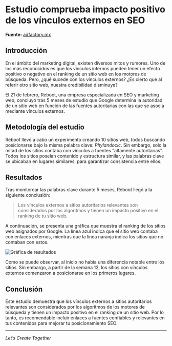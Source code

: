 # Estudio comprueba impacto positivo de los vínculos externos en SEO

**Fuente:** [adfactory.mx](https://www.adfactory.mx/articulos-de-marketing-y-publicidad/estudio-comprueba-impacto-positivo-de-los-vinculos-externos-en-seo/)

## Introducción

En el ámbito del marketing digital, existen diversos mitos y rumores. Uno de los más reconocidos es que los vínculos internos pueden tener un efecto positivo o negativo en el ranking de un sitio web en los motores de búsqueda. Pero, ¿qué sucede con los vínculos externos? ¿Es cierto que al referir otro sitio web, nuestra credibilidad disminuye?

El 21 de febrero, Reboot, una empresa especializada en SEO y marketing web, concluyó tras 5 meses de estudio que Google determina la autoridad de un sitio web en función de las fuentes autoritarias con las que se asocia mediante vínculos externos.

## Metodología del estudio

Reboot llevó a cabo un experimento creando 10 sitios web, todos buscando posicionarse bajo la misma palabra clave: *Phylandocic*. Sin embargo, solo la mitad de los sitios contaba con vínculos a fuentes "altamente autoritarias". Todos los sitios poseían contenido y estructura similar, y las palabras clave se ubicaban en lugares similares, para garantizar consistencia entre ellos.

## Resultados

Tras monitorear las palabras clave durante 5 meses, Reboot llegó a la siguiente conclusión:

> Los vínculos externos a sitios autoritarios relevantes son considerados por los algoritmos y tienen un impacto positivo en el ranking de tu sitio web.

A continuación, se presenta una gráfica que muestra el ranking de los sitios web asignados por Google. La línea azul indica que el sitio web contaba con enlaces externos, mientras que la línea naranja indica los sitios que no contaban con estos.

![Gráfica de resultados](https://www.adfactory.mx/wp-content/uploads/2020/04/vinculos-externos-en-seo.png)

Como se puede observar, al inicio no había una diferencia notable entre los sitios. Sin embargo, a partir de la semana 12, los sitios con vínculos externos comenzaron a posicionarse en los primeros lugares.

## Conclusión

Este estudio demuestra que los vínculos externos a sitios autoritarios relevantes son considerados por los algoritmos de los motores de búsqueda y tienen un impacto positivo en el ranking de un sitio web. Por lo tanto, es recomendable incluir enlaces a fuentes confiables y relevantes en tus contenidos para mejorar tu posicionamiento SEO.

---

*Let’s Create Together*

